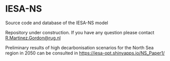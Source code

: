 # IESA-NS

Source code and database of the IESA-NS model

Repository under construction. If you have any question please contact R.Martinez.Gordon@rug.nl

Preliminary results of high decarbonisation scenarios for the North Sea region in 2050 can be consulted in https://iesa-opt.shinyapps.io/NS_Paper1/
